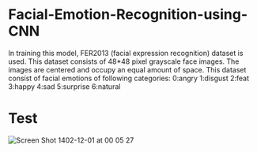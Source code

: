 # Facial-Emotion-Recognition-using-CNN

In training this model, FER2013 (facial expression recognition) dataset is used. This dataset consists of 48*48 pixel grayscale face images. The images are centered and occupy an equal amount of space. This dataset consist of facial emotions of following categories:
		0:angry
		1:disgust
		2:feat
		3:happy
		4:sad
		5:surprise
		6:natural

# Test
![Screen Shot 1402-12-01 at 00 05 27](https://github.com/HKJ91/Facial-Emotion-Recognition-using-CNN/assets/74920157/78cbcda8-3722-40b7-a4ce-d399e8bb0c25)
